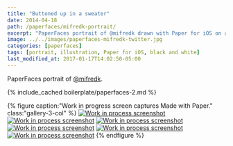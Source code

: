 ```yaml
---
title: "Buttoned up in a sweater"
date: 2014-04-18
path: /paperfaces/mifredk-portrait/
excerpt: "PaperFaces portrait of @mifredk drawn with Paper for iOS on an iPad."
image: ../../images/paperfaces-mifredk-twitter.jpg
categories: [paperfaces]
tags: [portrait, illustration, Paper for iOS, black and white]
last_modified_at: 2017-01-17T14:02:50-05:00
---
```


PaperFaces portrait of [@mifredk](https://twitter.com/mifredk).

{% include_cached boilerplate/paperfaces-2.md %}

{% figure caption:"Work in progress screen captures Made with Paper." class:"gallery-3-col" %}
[![Work in process screenshot](../../images/paperfaces-mifredk-process-1-600.jpg)](../../images/paperfaces-mifredk-process-1-lg.jpg)
[![Work in process screenshot](../../images/paperfaces-mifredk-process-2-600.jpg)](../../images/paperfaces-mifredk-process-2-lg.jpg)
[![Work in process screenshot](../../images/paperfaces-mifredk-process-3-600.jpg)](../../images/paperfaces-mifredk-process-3-lg.jpg)
[![Work in process screenshot](../../images/paperfaces-mifredk-process-4-600.jpg)](../../images/paperfaces-mifredk-process-4-lg.jpg)
[![Work in process screenshot](../../images/paperfaces-mifredk-process-5-600.jpg)](../../images/paperfaces-mifredk-process-5-lg.jpg)
[![Work in process screenshot](../../images/paperfaces-mifredk-process-6-600.jpg)](../../images/paperfaces-mifredk-process-6-lg.jpg)
{% endfigure %}
